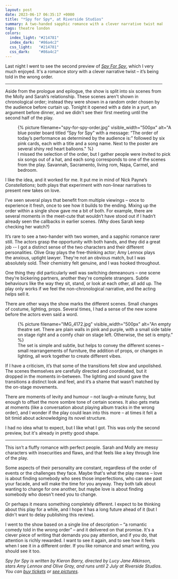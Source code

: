 ```yaml
---
layout: post
date: 2023-06-17 06:35:17 +0000
title: "*Spy for Spy*, at Riverside Studios"
summary: A two-handed sapphic romance with a clever narrative twist makes for a compelling and thoughtful new play.
tags: theatre london
colors:
  index_light: "#214781"
  index_dark:  "#86a4c2"
  css_light:   "#214781"
  css_dark:    "#86a4c2"
---
```


Last night I went to see the second preview of [*Spy For Spy*][sfs], which I very much enjoyed.
It's a romance story with a clever narrative twist – it’s being told in the wrong order.

---

Aside from the prologue and epilogue, the show is split into six scenes from the Molly and Sarah’s relationship.
These scenes aren't shown in chronological order; instead they were shown in a random order chosen by the audience before curtain up.
Tonight it opened with a date in a yurt, an argument before dinner, and we didn't see their first meeting until the second half of the play.

<figure style="width: 500px;">
  {%
    picture
    filename="spy-for-spy-order.jpg"
    visible_width="500px"
    alt="A blue poster board titled “Spy for Spy” with a message: “The order of today’s performance as determined by the audience is:” followed by six pink cards, each with a title and a song name. Next to the poster are several shiny red heart balloons."
  %}
  <figcaption>
    I missed the selection of the order, but I gather people were invited to pick six songs out of a hat, and each song corresponds to one of the scenes from the play.
    Savannah, Sacramento, living rom, Napa, Carmel, and bedroom.
  </figcaption>
</figure>

I like the idea, and it worked for me. It put me in mind of Nick Payne’s *Constellations*; both plays that experiment with non-linear narratives to present new takes on love.

I’ve seen several plays that benefit from multiple viewings – once to experience it fresh, once to see how it builds to the ending.
Mixing up the order within a single show gave me a bit of both.
For example, there are several moments in the meet-cute that wouldn’t have stood out if I hadn’t already seen the callbacks in earlier scenes.
(Why does Sarah keep checking her watch?)

It’s rare to see a two-hander with two women, and a sapphic romance rarer still.
The actors grasp the opportunity with both hands, and they did a great job -- I got a distinct sense of the two characters and their different personalities.
Olive Gray plays the free-thinking actor; Amy Lennox plays the anxious, uptight lawyer.
They're not an obvious match, but I was absolutely sold.
Their chemistry felt genuine, and I was hooked throughout.

One thing they did particularly well was switching demeanours – one scene they’re bickering partners, another they're complete strangers.
Subtle behaviours like the way they sit, stand, or look at each other, all add up.
The play only works if we feel the non-chronological narrative, and the acting helps sell it.

There are other ways the show marks the different scenes. Small changes of costume, lighting, props. Several times, I had a sense of the new scene before the actors even said a word.

<figure style="width: 500px;">
  {%
    picture
    filename="IMG_4172.jpg"
    visible_width="500px"
    alt="An empty theatre set. There are plain walls in pink and purple, with a small side table on stage right and a comfy chair on stage left. Otherwise, the set is empty."
  %}
  <figcaption>
    The set is simple and subtle, but helps to convey the different scenes – small rearrangements of furniture, the addition of props, or changes in lighting, all work together to create different vibes.
  </figcaption>
</figure>

If I have a criticism, it’s that some of the transitions felt slow and unpolished.
The scenes themselves are carefully directed and coordinated, but it dropped in the moments in-between.
The lighting and sound gave the transitions a distinct look and feel, and it’s a shame that wasn’t matched by the on-stage movements.

There are moments of levity and humour – not laugh-a-minute funny, but enough to offset the more sombre tone of certain scenes.
It also gets meta at moments (like a conversation about playing album tracks in the wrong order), and I wonder if the play could lean into this more – at times it felt a bit timid about acknowledging its novel structure.

I had no idea what to expect, but I like what I got.
This was only the second preview, but it's already in pretty good shape.

---

This isn’t a fluffy romance with perfect people.
Sarah and Molly are messy characters with insecurities and flaws, and that feels like a key through line of the play.

Some aspects of their personality are constant, regardless of the order of events or the challenges they face.
Maybe that's what the play means – love is about finding somebody who sees those imperfections, who can see past your facade, and will make the time for you anyway.
They both talk about wanting to change for one another, but maybe love is about finding somebody who doesn't need you to change.

Or perhaps it means something completely different.
I expect to be thinking about this play for a while, and I hope it has a long future ahead of it (but I didn't want to delay publishing this review).

I went to the show based on a single line of description – “a romantic comedy told in the wrong order” – and it delivered on that promise. 
It's a clever piece of writing that demands you pay attention, and if you do, that attention is richly rewarded.
I want to see it again, and to see how it feels when I see it in a different order.
If you like romance and smart writing, you should see it too.

*Spy for Spy is written by Kieron Barry, directed by Lucy Jane Atkinson, stars Amy Lennox and Olive Gray, and runs until 2 July at Riverside Studios. You can [buy tickets](https://riversidestudios.co.uk/see-and-do/spy-for-spy-57989/) or [see pictures](https://www.instagram.com/p/CtglwSjIjJk/).*

[sfs]: https://riversidestudios.co.uk/see-and-do/spy-for-spy-57989/